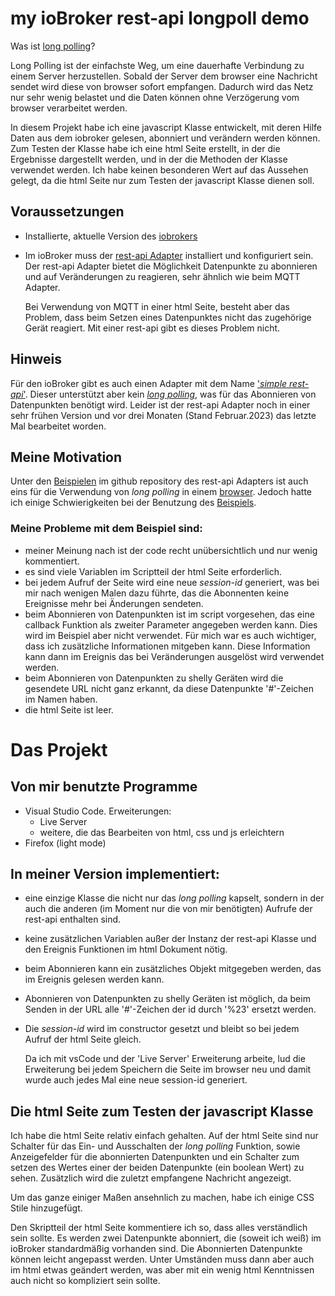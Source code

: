 # my ioBroker rest-api longpoll demo

Was ist [long polling](https://javascript.info/long-polling)?

Long Polling ist der einfachste Weg, um eine dauerhafte Verbindung zu einem Server herzustellen. Sobald der Server dem browser eine Nachricht sendet wird diese von browser sofort empfangen. Dadurch wird das Netz nur sehr wenig belastet und die Daten können ohne Verzögerung vom browser verarbeitet werden.


In diesem Projekt habe ich eine javascript Klasse entwickelt, mit deren Hilfe Daten aus dem iobroker gelesen, abonniert und verändern werden können. Zum Testen der Klasse habe ich eine html Seite erstellt, in der die Ergebnisse dargestellt werden, und in der die Methoden der Klasse verwendet werden.
Ich habe keinen besonderen Wert auf das Aussehen gelegt, da die html Seite nur zum Testen der javascript Klasse dienen soll.


## Voraussetzungen
- Installierte, aktuelle Version des [iobrokers](https://www.iobroker.net/)
- Im ioBroker muss der [rest-api Adapter](https://github.com/ioBroker/ioBroker.rest-api) installiert und konfiguriert sein.
  Der rest-api Adapter bietet die Möglichkeit Datenpunkte zu abonnieren und auf Veränderungen zu reagieren, sehr ähnlich wie beim MQTT Adapter.

  Bei Verwendung von MQTT in einer html Seite, besteht aber das Problem, dass beim Setzen eines Datenpunktes nicht das zugehörige Gerät reagiert. Mit einer rest-api gibt es dieses Problem nicht.


## Hinweis
Für den ioBroker gibt es auch einen Adapter mit dem Name ['*simple rest-api*'](https://github.com/ioBroker/ioBroker.simple-api). Dieser unterstützt aber kein [*long polling*](https://javascript.info/long-polling), was für das Abonnieren von Datenpunkten benötigt wird.
  Leider ist der rest-api Adapter noch in einer sehr frühen Version und vor drei Monaten (Stand Februar.2023) das letzte Mal bearbeitet worden.


## Meine Motivation
Unter den [Beispielen](https://github.com/ioBroker/ioBroker.rest-api/tree/master/examples) im github repository des rest-api Adapters ist auch eins für die Verwendung von *long polling* in einem [browser](https://github.com/ioBroker/ioBroker.rest-api/blob/master/examples/demoBrowserClient.html). Jedoch hatte ich einige Schwierigkeiten bei der Benutzung des [Beispiels](https://github.com/ioBroker/ioBroker.rest-api/blob/master/examples/longPolling.js).

### Meine Probleme mit dem Beispiel sind:
- meiner Meinung nach ist der code recht unübersichtlich und nur wenig kommentiert.
- es sind viele Variablen im Scriptteil der html Seite erforderlich.
- bei jedem Aufruf der Seite wird eine neue *session-id* generiert, was bei mir nach wenigen Malen dazu führte, das die Abonnenten keine Ereignisse mehr bei Änderungen sendeten.
- beim Abonnieren von Datenpunkten ist im script vorgesehen, das eine callback Funktion als zweiter Parameter angegeben werden kann. Dies wird im Beispiel aber nicht verwendet. Für mich war es auch wichtiger, dass ich zusätzliche Informationen mitgeben kann. Diese Information kann dann im Ereignis das bei Veränderungen ausgelöst wird verwendet werden.
- beim Abonnieren von Datenpunkten zu shelly Geräten wird die gesendete URL nicht ganz erkannt, da diese Datenpunkte '#'-Zeichen im Namen haben.
- die html Seite ist leer.

# Das Projekt

## Von mir benutzte Programme
- Visual Studio Code. Erweiterungen:
  - Live Server
  - weitere, die das Bearbeiten von html, css und js erleichtern
- Firefox (light mode)

## In meiner Version implementiert:
- eine einzige Klasse die nicht nur das *long polling* kapselt, sondern in der auch die anderen (im Moment nur die von mir benötigten) Aufrufe der rest-api enthalten sind.
- keine zusätzlichen Variablen außer der Instanz der rest-api Klasse und den Ereignis Funktionen im html Dokument nötig.
- beim Abonnieren kann ein zusätzliches Objekt mitgegeben werden, das im Ereignis gelesen werden kann.
- Abonnieren von Datenpunkten zu shelly Geräten ist möglich, da beim Senden in der URL alle '#'-Zeichen der id durch '%23' ersetzt werden.
- Die *session-id* wird im constructor gesetzt und bleibt so bei jedem Aufruf der html Seite gleich.

  Da ich mit vsCode und der 'Live Server' Erweiterung arbeite, lud die Erweiterung bei jedem Speichern die Seite im browser neu und damit wurde auch jedes Mal eine neue session-id generiert.

## Die html Seite zum Testen der javascript Klasse
Ich habe die html Seite relativ einfach gehalten.
Auf der html Seite sind nur Schalter für das Ein- und Ausschalten der *long polling* Funktion, sowie Anzeigefelder für die abonnierten Datenpunkten und ein Schalter zum setzen des Wertes einer der beiden Datenpunkte (ein boolean Wert) zu sehen. Zusätzlich wird die zuletzt empfangene Nachricht angezeigt.

Um das ganze einiger Maßen ansehnlich zu machen, habe ich einige CSS Stile hinzugefügt.

Den Skriptteil der html Seite kommentiere ich so, dass alles verständlich sein sollte.
Es werden zwei Datenpunkte abonniert, die (soweit ich weiß) im ioBroker standardmäßig vorhanden sind.
Die Abonnierten Datenpunkte können leicht angepasst werden. Unter Umständen muss dann aber auch im html etwas geändert werden, was aber mit ein wenig html Kenntnissen auch nicht so kompliziert sein sollte.
